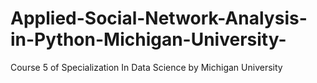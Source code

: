 # Applied-Social-Network-Analysis-in-Python-Michigan-University-
Course 5 of Specialization In Data Science by Michigan University
